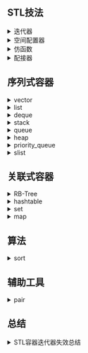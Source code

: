 ## STL技法

<details>
<summary>迭代器</summary>
</details>
<details>
<summary>空间配置器</summary>
</details>
<details>
<summary>仿函数</summary>

# 仿函数


## 预先定义的仿函数

| 函数 | 功能 |
| --- | --- |
| less<typename> | operator<排序准则 |
| greater<typename> | operator>排序准则 |
| negate<typename> | 取相反值运算 |
| multiplies<typename> | 乘法运算 |
| mem_fun_ref(&Person::save) | 用来调用它所作用的元素的某个成员函数 |
</details>

<details>
<summary>配接器</summary>
</details>

## 序列式容器

<details>
<summary>vector</summary>

# Vector

- 头文件：`#include <vector>`
- 定义：
  ```
  namespace std {
      template<class T,
               class Allocator = allocator<T> >
      class vector;
  }
  ```
- 迭代器：随机存取迭代器(Random Access Iterators)
- 特征：动态数组

## 一、Vector基本用法

### 1. 构造vector

| 操作 | 效果 |
| --- | --- |
| vector<Elem> c | 构造一个空vector |
| vector<Elem> c1(c2) | 构造同型vectorc2的一个副本 |
| vector<Elem> c(n) | 利用元素默认构造函数构造大小为n的vector |
| vector<Elem> c(n, elem) | 构造大小为n的vector，每个元素都为elem |
| vector<Elem> c(beg, end) | 利用区间[beg;end]之间的元素构造vector |

### 2. 赋值操作

下面的赋值操作会将旧值全部移除

| 操作 | 效果 |
| --- | --- |
| c1 = c2 | 将c2的全部元素赋值给c1 |
| c.assign(n, elem) | 给c赋值为n个elem |
| c.assign(beg, end) | 将区间[beg;end]内的元素赋值给c |
| c1.swap(c2) | 将c1和c2元素互换，同swap(c1, c2) |

### 3. 增加元素

| 操作 | 效果 |
| --- | --- |
| c.insert(pos, elem) | 在pos位置插入新元素elem，并返回新元素位置 |
| c.insert(pos, n, elem) | 在pos位置插入n个elem, 无返回值 |
| c.insert(pos, beg, end) | 在pos位置插入区间[beg;end]内的所有元素，无返回值 |
| c.push_back(elem) | 尾部插入elem |

### 4. 删除元素

| 操作 | 效果 |
| --- | --- |
| c.erase(pos) | 移除pos位置上的元素，返回下一元素位置 |
| c.erase(beg, end) | 移除[beg;end]区间内的所有元素，返回下一元素位置 |
| c.resize(num) | 元素数量resize为num个，size变大时，新元素以默认构造函数完成 |
| c.resize(num, elem) | 元素数量resize为num个，size变大时，新元素为elem副本 |
| c.clear() | 移除所有元素 |

- 直接删除"与某值相等"的所有元素：
  ```
  c.erase( remove(c.begin(), c.end(), val),
           c.end );
  ```

- 删除"与某值相等"的第一个元素：
  ```
  vector<Elem>::iterator pos;
  pos = find( c.begin(), c.end(), val );
  if (pos != c.end()) {
      c.erase(pos);
  }
  ```

- 删除下标为i的元素
  ```
  c.erase( c.begin() + i );
  ```

### 5. 元素存取

| 操作 | 效果 |
| --- | --- |
| c.at(idx) | 返回索引idx处的元素，如果idx越界，抛出out_of_range |
| c[idx] | 返回索引idx处的元素，不进行范围检查 |
| c.front() | 返回第一个元素。要确保vector非空 |
| c.back() | 返回最后一个元素。要确保vector非空 |

### 6. 元素比较

以下判断对vector内含元素进行判断

| 操作 | 效果 |
| --- | --- |
| c1 ==/!= c2 | c1和c2的相等判断 |
| c1 >/>= c2 | c1 大于/大于等于 c2 |
| c1 </<= c2 | c1 小于/小于等于 c2 |


### 7. 迭代器

| 操作 | 效果 |
| --- | --- |
| c.begin() | 返回随机存取迭代器，指向第一元素 |
| c.end() | 返回随机存取迭代器，指向最后元素的下一个位置 |
| c.rbegin() | 返回逆向迭代器，指向逆向迭代的第一元素 |
| c.rend() | 返回逆向迭代器，指向逆向迭代器的最后元素的下一个位置 |

#### 7.1 迭代器失效问题：

迭代器泛指：reference、pointers、iterator等

迭代器失效问题的两种理解：

- 1. 迭代器不可用，因为指向不可用的内存空间

  一般来说，vector因容量变化导致重新分配内存空间时，可能会导致迭代器这种失效：

  - 添加元素：因为添加元素可能会导致，vector因为容量不够而重新分配内存空间，这样原来的迭代器所指的内存空间就完全失效了
  - swap操作：因为swap函数作用于vector时，不仅会交换两者的元素，还会交换容量，这样会引起vector会重新分配内存空间来适应容量变化

- 2. 迭代器可用，但是指向的数据或元素与使用者意愿不符

  在较小索引位置上(非尾部)插入或删除元素，但不引起容量变化时会导致操作点之后的迭代器失效

### 8. 其他操作

| 操作 | 效果 |
| --- | --- |
| c.size() | 当前元素数量 |
| c.empty() | 当前大小是否为空，可能比size()==0快 |
| c.max_size() | 可容纳的元素最大数量 |
| c.capacity() | 重新分配空间前可容纳的最大元素个数 |
| c.reserve(n) | vector的空间扩大到可容纳n个元素的空间，不支持缩减容量，若n小于当前容量，不引发任何反应 |

#### 8.1 使用reserve()

如果创建vector的时候就确定了元素的个数，可以使用reserve()避免后期重新分配空间

```
vector<string> sentence;
sentence.reserve(10);

sentence.push_back("hello, ");
```


#### 8.2 使用copy函数输出vector

```
//使用空格分隔各元素
copy(sentence.begin(), sentence.end(), ostream_iterator<string>(cout, " "));
cout << endl;
```

#### 8.3 尽量在末尾增删元素

尽量在末尾删除和添加元素，避免在前端或中端添加或删除，因为会导致操作点后的所有元素进行移位操作

#### 8.4 使用swap()缩减容量

一般来说，不为vector提供缩小容量的操作，但是可以使用swap间接缩减vector容量

swap()函数交换时也会将vector的容量交换

```
std::vector<T>(v).swap(v);
```

注意：交换后会引起迭代器失效问题


## 二、Vector详细解析

SGI STL将vector实现于更底层的`<stl_vector.h>`

### 1. vector的迭代器

### 2. vector的构造和内存管理：constructor, push_back

### 3. vector的元素操作：pop_back, erase, clear, insert

## 三、性能分析

## 四、Vector特殊版本

### 1. class vector\<bool>

vector<bool>可以当作动态大小的位域(bitfileld)，可以添加或移除bits，也提供了更方便地操作bit的接口，如果你需要静态大小的bitfield，应当使用[bitset]()
  
| 操作 | 效果 |
| --- | --- |
| c.flip() | 将所有bool元素值取反值 |
| c[idx].flip() | 将索引idx上的bit元素取反值 |
| c[idx] = val | 令索引idx的bit元素值为val |
| c[idx1] = c[idx2] | 令索引idx1的bit元素值为idx2处的元素值 |
</details>

<details>
<summary>list</summary>
</details>

<details>
<summary>deque</summary>
</details>

<details>
<summary>stack</summary>
</details>

<details>
<summary>queue</summary>
</details>

<details>
<summary>heap</summary>
</details>

<details>
<summary>priority_queue</summary>

# 优先队列priority_queue

- 头文件：`#include <queue>`
- 定义：
  ```
  namespace std {
      template <class T,
                class Container = vector<T>,
                class Compare = less<typename Container::value_type> >
      class priority_queue;
  };
  ```
- 迭代器：无
- 特征：大顶堆、小顶堆
  
  

## 一、基本用法

### 1. 核心接口

#### 1.1 构造函数

| 操作 | 说明 |
| --- | --- |
| priority_queue() | 产生一个空的priority_queue() |
| priority_queue(const CompFunc& op, const Container& cont) | 以op为排序准则，并以容器cont的元素为初值 |
| priority_queue(InputIterator beg, InputIterator end) | 以[beg, end)间的元素为初值 |
| priority_queue(InputIterator beg, InputIterator end, const ComFunc& op) | 以[beg, end)为初值，op为排序准则 |
| priority_queue(InputIterator beg, InputIterator end, const ComFunc& op, const Container& cont) | 以[beg, end)和cont为初值，op为排序准则 |

#### 1.2 操作函数

| 操作 | 说明 |
| --- | --- |
| push() | 将一个元素置入priority_queue中 |
| top() | 返回priority_queue中的下一个元素，无元素时调用会导致未定义行为 |
| pop() | 从priority_queue中移除一个元素，无元素调用会导致未定义行为 |
| size() | 返回元素个数 |
| empty() | 返回容器是否为空 |

### 2. 构建大顶堆

priority_queue在无特殊说明时使用比较准则operator<，其构建的就是大顶堆

```
priority_queue<int> max_heap;
```

### 3. 构建小顶堆

构建小顶堆需要改变排序准则为operator>

```
priority_queue<int, std::vector<int>, std::greater<int> > min_heap;
```

### 4. 为自定义类型制定排序规则

当priority_queue的元素为自定义类型时，可以自定义仿函数来排序：
```
struct cmp {
    bool operator()(const Node& n1, const Node& n2) {
        if (n1.x == n2.x)
            return n1.y > n2.y;
        return n1.x > n2.x;
    }
};
priority_queue<Node, std::vector<Node>, cmp> node_heap;
```

### 5. 使用其他底层容器

priority_queue定义中第二个模板参数定义了其使用的底层容器，缺省为vector。由于priority_queue需要用到[STL heap算法]()，所以**其内部容器必须支持随机存取迭代器，并且支持front(), push_back(), pop_back()等操作**，例如可以使用deque来作为其底层容器：

```
priority_queue<int, std::deque<int> > deque_heap;
```
</details>

<details>
<summary>slist</summary>
</details>

## 关联式容器

<details>
<summary>RB-Tree</summary>
</details>

<details>
<summary>hashtable</summary>
</details>

<details>
<summary>set</summary>
</details>

<details>
<summary>map</summary>

# STL容器——Map

<!-- vim-markdown-toc Marked -->

* [一、Map的简单用法](#一、map的简单用法)
  * [1. 构造map](#1.-构造map)
  * [2. 赋值操作](#2.-赋值操作)
  * [3. 增加元素](#3.-增加元素)
  * [4. 删除元素](#4.-删除元素)
  * [5. 元素查找](#5.-元素查找)
  * [6. 元素比较](#6.-元素比较)
  * [7. 迭代器](#7.-迭代器)
  * [8. 使用下标存取map](#8.-使用下标存取map)
  * [9. 其他操作](#9.-其他操作)
* [二、Map详细解析](#二、map详细解析)
  * [1. Map的元素——pair](#1.-map的元素——pair)
* [三、性能分析](#三、性能分析)
* [四、其他Map](#四、其他map)
  * [1. multimap](#1.-multimap)
  * [2. unordered_map](#2.-unordered_map)
  * [3. unordered_multimap](#3.-unordered_multimap)
  * [4. hash_map](#4.-hash_map)
  * [5. hash_multimap](#5.-hash_multimap)

<!-- vim-markdown-toc -->

- 头文件：`#include <map>`
- 定义：
  ```
  namespace std {
      template <class Key, class T,
                class Compare = less<Key>,
                class Allocator = allocator<pair<const Key,T> > >
      class map;
  }
  ```
- 迭代器：双向迭代器
- 底层：红黑树
- 特征：键值对、自动排序、不可重复

map将键值对(key/value pair)当作元素管理，它可根据key将元素自动排序，map不允许重复元素，[multimaps](https://github.com/haigangx/learning/blob/master/stl/stl_map.md#multimap)可允许重复元素，标准STL map底层使用平衡二叉树——红黑树实现



## 一、Map的简单用法

### 1. 构造map

| 操作 | 效果 |
| --- | --- |
| map<Key, Elem> c | 产生一个空的map，其中不含任何元素，默认使用less<>(operator<)为排序准则 |
| map<Key, Elem, Op> c | 以op为排序准则型别，产生一个空的map，也可以用map<Key, Elem> c(op)设置排序准则 |
| map<Key, Elem> c1(c2) | 产生map c2的副本，所有元素均被复制 |
| map<Key, Elem> c(beg, end) | 以区间[beg, end]内的元素初始化map，必须保证区间内的元素类型也是pair或者可转化为pair |
| map<Key, Elem> c(beg, end) | 以op为排序准则，利用[beg, end]内元素初始化map |

- 更改排序准则

```
std::map<std::string, float, std::greater<std::string> > stringfloatmap;
```

- 使用仿函数自定义排序准则型别，并在运行期指定排序准则

```
#include <iostream>
#include <iomanip>
#include <map>
#include <string>
#include <algorithm>
using namespace std;

//为map定义排序准则型别
class RuntimeStringCmp {
public:
    enum cmp_mode {normal, nocase};

private:
    const cmp_mode mode;

    static bool nocase_compare(char c1, char c2) {
        return toupper(c1) < toupper(c2);
    }

public:
    RuntimeStringCmp(cmp_mode m=normal) : mode(m) {}

    bool operator()(const string& s1, const string& s2) const {
        if (mode == normal) {
            return s1 < s2;
        } else {
            return lexicographical_compare(s1.begin(), s1.end(), 
                                           s2.begin(), s2.end(), 
                                           nocase_compare);
        }
    }
};

typedef map<string, string, RuntimeStringCmp> StringStringMap;

//为map填充内容并打印其值
void fillAndPrint(StringStringMap& coll);

int main() {
    StringStringMap coll;
    fillAndPrint(coll);

    //定义忽略大小的比较器
    RuntimeStringCmp ignorecase(RuntimeStringCmp::nocase);

    StringStringMap coll2(ignorecase);
    fillAndPrint(coll2);
}
```
coll和coll2的比较准则不同，coll使用RuntimeStringCmp的缺省仿函数，coll2使用型别为RuntimeStringCmp的仿函数，但为其指定nocase为初始值，使其排序时忽略大小写，两者在填充同样的值时输出顺序不同


### 2. 赋值操作

| 操作 | 效果 |
| --- | --- |
| c1 = c2 | 将c2中所有元素赋值给c1 |
| c1.swap(c2) | 将c1和c2的元素互换，也可以使用全局函数swap(c1, c2) |

赋值操作两端的容器必须具备相同型别，尽管"比较准则"本身可能不同，但其型别必须相同
  

### 3. 增加元素

| 操作 | 效果 |
| --- | --- |
| c.insert(elem) | 插入elem到map，返回新元素的位置 |
| c.insert(pos, elem) | 插入elem到map，返回新元素位置，pos用于提示插入操作的搜寻起点，提示恰当有助于加速插入 |
| c.insert(beg, end) | 将[beg, end]内所有元素副本插入到c(无返回值) |

插入元素到map时，要保证插入的是正确的key/value pair，key被视为常数，下面有三种方法来插入元素：

- **运用value_type**

  ```
  std::map<std::string, float> coll;
  ...
  coll.insert(std::map<std::string, float>::value_type("otto", 22.3))
  ```

- **运用pair<>**

  ```
  coll.insert(std::pair<const std::string, float>("otto", 22.3));
  ```

- **运用make_pair()**

  ```
  coll.insert(std:make_pair("otto", 22.3));
  ```

- **C11：使用大括号{}**

  ```
  coll.insert({"otto", 22.3});
  ```

### 4. 删除元素

| 操作 | 效果 |
| --- | --- |
| c.erase(elem) | 移除"value与elem"相等的所有元素，返回被移除的元素个数，map上非0即1 |
| c.erase(pos) | 移除迭代器pos所指位置上的元素，无返回值 |
| c.erase(beg, end) | 移除区间[beg, end]内的所有元素，无返回值 |
| c.clear() | 清空map，移除全部元素 |

对map进行删除操作时，除了被删除的元素迭代器之外，操作之前的其他迭代器在操作之后仍有效

在删除过程中，要注意被删除元素迭代器的失效问题：
```
typedef std::map<std::string, float> StringFloatMap;
StringFloatMap coll;
StringFloatMap::iterator pos;
...
for (pos = coll.begin(); pos != coll.end(); ++pos) {
    if (pos->second == value) {
        //千万不要写成coll.erase(pos)，因为删除完pos已经无效了，再执行pos++会导致未定义行为
        coll.erase(pos++);  
    }
    else {
        ++pos;
    }
}
```

### 5. 元素查找

| 操作 | 效果 |
| --- | --- |
| c.count(key) | 返回"键值等于key"的元素个数 |
| c.find(key) | 返回"键值等于key"的第一个元素，返回其迭代器，否则返回end()，查找拥有某特定value的元素，采用其他方法，如find_if()等 |
| c.lower_bound(key) | 返回"键值为key"的元素的第一个可安插位置，也就是"键值>=key"的第一个元素位置 |
| c.upper_bound(key) | 返回"键值为key"的元素的最后一个可安插位置，也就是"键值>key"的第一个元素位置 |
| c.equal_range(key) | 返回"键值为key"的元素的第一个和最后一个可插入位置区间，即"键值==key"的元素区间 |
  

### 6. 元素比较

| 操作 | 效果 |
| --- | --- |
| c1 == c2/c1 != c2 | c1是否等于c2 |
| c1 < c2/c1 > c2 | 是否c1大于/小于c2 |
| c1 <= c2/c1 >= c2 | 是否c1大于等于/小于等于c2 |

比较基于两个规则：

- 正常下比较只能进行于相同型别(排序规则相同)的容器，不同型别容器间比较需采用equal算法
- 比较的步骤基于[字典顺序]()

### 7. 迭代器

| 操作 | 效果 |
| --- | --- |
| c.begin() | 返回一个双向迭代器，指向第一元素 |
| c.end() | 返回一个双向迭代器，指向最后一个元素的下一个位置 |
| c.rbegin() | 返回一个逆向迭代器，指向逆向遍历时的第一个元素 |
| c.rend() | 返回一个逆向迭代器，指向逆向遍历时的最后元素的下一个位置 |

```
std::map<std::string, float> coll;
...
std::map<std::string, float>::iterator pos;
for (pos = coll.begin(); pos != coll.end(); ++pos) {
    std::cout << "key: " << pos->first << "\t" 
              << "value: " << pos->second << std::endl;
}
```

要注意的点是：

无法通过map迭代器修改map元素的key，因为key关系着map元素的正确次序，任意改变key将导致map结构被破坏，但是可以通过迭代器修改元素value值，要修改元素的key，要先移除该key的元素，然后插入一个"value相同"的新元素
  
### 8. 使用下标存取map

| 操作 | 效果 |
| --- | --- |
| c[key] | 返回一个reference，指向键值为key的元素，如果该元素尚未存在，就安插该元素 |

- coll["otto"]

  在coll中查看key为"otto"的元素并返回其reference，如果coll中没有该元素，则插入该新元素，其key为"otto"，value由默认构造函数初始化

- coll["otto"] = 2.33

  将coll中查找key并设其value为2.33，如果没有该元素，则插入新元素

  注意：这种元素插入方法相比一般的插入方法慢，因为这种方法下，新元素必须先使用默认构造函数将value初始化，然后再被赋值的真正value值覆盖

### 9. 其他操作
  
| 操作 | 效果 |
| --- | --- |
| c.size() | 返回容器大小 |
| c.empty() | 判断容器大小是否为0，可能会比size() == 0更快 |
| c.max_size() | 返回可容纳的最大元素数量 |


## 二、Map详细解析

### 1. Map的元素——[pair](pair.md)

  
## 三、性能分析

## 四、其他Map

### 1. multimap

头文件：`#include <map>`

`multimap`的特性及用法与map完全相同，底层也使用红黑树实现，唯一的差别在于它允许键值重复，因为它的插入操作采用红黑树的`insert_equal()`而非`insert_unique()`

### 2. unordered_map

头文件：`#include <unordered_map>`

`unordered_map`是map的无序版本，底层使用哈希表实现，

### 3. unordered_multimap

头文件：`#include <unordered_map>`

`unordered_multimap`是multimap的无序版本，底层使用哈希表实现，

### 4. hash_map

头文件：`#include <hash_map>`

hash_map本质上与unordered_map相同，C++标准中并未纳入hash_map，而是加入了unordered_map，hash_map是标准的不同实现者提供的非标准散列表，hash_map和unordered_map底层实现和使用完全相同，由于hash_map未纳入标准，效率和功能可能会有微妙的差异

### 5. hash_multimap

头文件：`#include <hash_map>`

hash_multimap和unordered_multimap的关系同hash_map与unordered_map的关系相同

</details>

## 算法

<details>
<summary>sort</summary>

# sort

<!-- vim-markdown-toc Marked -->

* [一、sort用法：](#一、sort用法：)
  * [1. 容器成员是基本类型](#1.-容器成员是基本类型)
  * [2. 容器成员是自定义类时，根据类中某成员变量排序](#2.-容器成员是自定义类时，根据类中某成员变量排序)
* [二、sort解析：](#二、sort解析：)
* [三、其他排序算法](#三、其他排序算法)
  * [1. stable_sort](#1.-stable_sort)
  * [2. 局部排序partial_sort](#2.-局部排序partial_sort)
  * [3. nth_element](#3.-nth_element)

<!-- vim-markdown-toc -->

- 头文件：`#include <algorithms>`

- 定义

  sort接受两个`RandomAccessIterators（随机存取迭代器）`，将迭代器区间内的所有元素以指定顺序重新排列
  ```
  void sort(RandomAccessIterator beg, RandomAccessIterator end);  //默认以递增方式由小到大排列operator<
  void sort(RandomAccessIterator beg, RandomAccessIterator end, BinaryPredicate op);  //指定排序准则op
  ```
- 使用范围：

  - STL中所有关系型容器(set、map、multiset、multimap等)底层都采用RB-tree，都拥有自动排序功能，不需要用到sort算法
  - stack、queue和priority-queue等容器都有特定的出入口，不允许用户排序，也用不到sort算法
  - list的迭代器属于BidirectionalIterators，slist的迭代器是forwarditerators，都不能使用sort算法，要对这两个容器排序，需要使用它们自己提供的sort成员函数
  - **vector、deque非常适合使用sort算法**

## 一、sort用法：

### 1. 容器成员是基本类型

  ```
  deque<int> coll;
  ...  //为coll乱序插入元素1-9
  
  sort(coll.begin(), coll.end());  //1, 2, 3, ..., 9
  
  sort(coll.begin(), coll.end(), greater<int>()); //9, 8, ..., 1
  ```
  
### 2. 容器成员是自定义类时，根据类中某成员变量排序

  ```
  //容器成员是Person
  class Person {
  public:
      string firstname() const;
      string lastname() const;
  };
  
  //自定义比较函数
  bool personSortCriterion(const Person& p1, const Person& p2) {
      return p1.lastname() < p2.lastname() ||
      (!(p2.lastname() < p1.lastname()) && p1.firstname() < p2.firstname());
  }
  
  int main() {
      deque<Person> coll;
      ...
      sort(coll.begin(), coll.end(),  //排序范围
           personSortCriterion);      //使用自定义排序函数
      ...
  }
  ```

## 二、sort解析：

sort算法，数据量大时采用quick sort，分段递归排序，一旦分段后的数据量小于某个门槛，为避免quick sort的递归调用带来过大的额外负担，就改用insert sort，
如果递归层次过深，还会改用heap sort

具体查看《STL源码剖析》

## 三、其他排序算法

### 1. stable_sort

stable_sort和sort的区别在于，stable_sort保证相等元素的原本相对次序在排序后保持不变

```
void stable_sort(RandomAccessIterator beg, RandomAccessIterator end);
void stable_sort(RandomAccessIterator beg, RandomAccessIterator end, BinaryPredicate op);
```

### 2. 局部排序partial_sort

### 3. nth_element

</details>

## 辅助工具

<details>
<summary>pair</summary>

# pair
  
  ```
  template<class T1, class T2>
  struct pair {
      typedef T1 first_type;
      typedef T2 second_type;
      T1 first;
      T2 second;
      pair() : first(T1()), second(T2()) {}
      pair(const T1& a, const T2& b) : first(a), second(b) {}
  };
  ```
  
## 使用场景：

### 1. vector中

  ```
  vector<std::pair<int, int> >& points; 
  ```

</details>

## 总结

<details>
<summary>STL容器迭代器失效总结</summary>

# STL容器迭代器失效问题总结

## vector

[参考](https://github.com/haigangx/learning/blob/master/stl/vector.md#%E8%BF%AD%E4%BB%A3%E5%99%A8%E5%A4%B1%E6%95%88%E9%97%AE%E9%A2%98)

</details>
